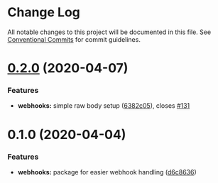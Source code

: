 # Change Log

All notable changes to this project will be documented in this file.
See [Conventional Commits](https://conventionalcommits.org) for commit guidelines.

# [0.2.0](https://github.com/golevelup/nestjs/compare/@golevelup/nestjs-webhooks@0.1.0...@golevelup/nestjs-webhooks@0.2.0) (2020-04-07)

### Features

- **webhooks:** simple raw body setup ([6382c05](https://github.com/golevelup/nestjs/commit/6382c05)), closes [#131](https://github.com/golevelup/nestjs/issues/131)

# 0.1.0 (2020-04-04)

### Features

- **webhooks:** package for easier webhook handling ([d6c8636](https://github.com/golevelup/nestjs/commit/d6c8636))
